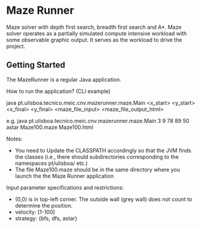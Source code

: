 # Maze Runner

Maze solver with depth first search, breadth first search and A*.
Maze solver operates as a partially simulated compute intensive workload with some observable graphic output.
It serves as the workload to drive the project.

## Getting Started

The MazeRunner is a regular Java application.

How to run the application? (CLI example)

java pt.ulisboa.tecnico.meic.cnv.mazerunner.maze.Main <x_start> <y_start> <x_final> <y_final> <velocity> <strategy> <maze_file_input> <maze_file_output_html>

e.g. java pt.ulisboa.tecnico.meic.cnv.mazerunner.maze.Main 3 9 78 89 50 astar Maze100.maze Maze100.html

Notes: 
- You need to Update the CLASSPATH accordingly so that the JVM finds the classes (i.e., there should subdirectories corresponding to the namespaces pt/ulisboa/ etc.)
- The file Maze100.maze should be in the same directory where you launch the the Maze Runner application

Input parameter specifications and restrictions:
- (0,0) is in top-left corner. The outside wall (grey wall) does not count to determine the position.
- velocity: [1-100]
- strategy: {bfs, dfs, astar}
